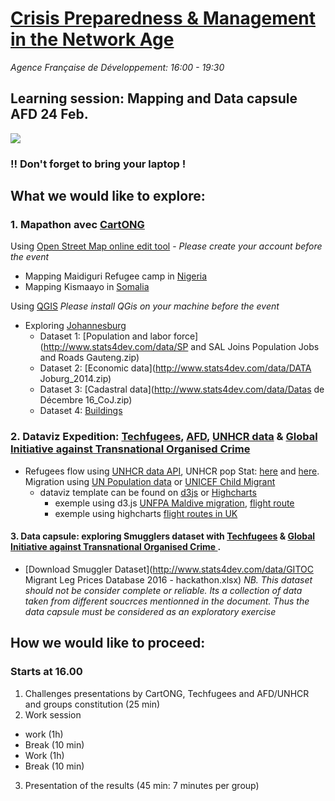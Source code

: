 # [Crisis Preparedness & Management in the Network Age](https://www.eventbrite.com/e/crisis-preparedness-management-in-the-network-age-tickets-30294092446)
*Agence Française de Développement: 16:00 - 19:30*

## Learning session: Mapping and Data capsule AFD 24 Feb.
![](http://www.stats4dev.com/img/imageSmall.png)

### !! Don't forget to bring your laptop !

## What we would like to explore:


### 1. Mapathon avec [CartONG](http://www.cartong.org/)

Using [Open Street Map online edit tool](http://www.openstreetmap.org/) - *Please create your account before the event*
- Mapping Maidiguri Refugee camp in [Nigeria](http://tasks.hotosm.org/project/2488)
- Mapping Kismaayo in [Somalia](http://tasks.hotosm.org/project/2384)

Using [QGIS](https://www.qgis.org/fr/site/forusers/download.html) *Please install QGis on your machine before the event*
- Exploring [Johannesburg](http://www.openstreetmap.org/#map=14/-26.2043/28.0457) 
  - Dataset 1: [Population and labor force](http://www.stats4dev.com/data/SP and SAL Joins Population Jobs and Roads Gauteng.zip)
  - Dataset 2: [Economic data](http://www.stats4dev.com/data/DATA Joburg_2014.zip)
  - Dataset 3: [Cadastral data](http://www.stats4dev.com/data/Datas de Décembre 16_CoJ.zip)
  - Dataset 4: [Buildings](http://www.stats4dev.com/data/B_BUILDING.zip)

### 2. Dataviz Expedition: [Techfugees](http://www.cartong.org/), [AFD](http://data.afd.fr), [UNHCR data](http://data2.unhcr.org)  & [Global Initiative against Transnational Organised Crime ](http://globalinitiative.net/)
- Refugees flow using [UNHCR data API](http://data.unhcr.org/wiki/index.php/API_Documentation.html), UNHCR pop Stat: [here](https://raw.githubusercontent.com/unhcr-mena/popstats/gh-pages/data/unhcr_popstats_export_time_series_all_data.csv) and [here](http://popstats.unhcr.org/en/overview). Migration using [UN Population data](http://www.un.org/en/development/desa/population/migration/data/estimates2/estimates15.shtml) or [UNICEF Child Migrant](https://data.unicef.org/wp-content/uploads/2016/09/Child-migrants-and-refugees.xlsx)
  - dataviz template can be found on [d3js](https://d3js.org/) or [Highcharts](http://www.highcharts.com/)
    - exemple using d3.js [UNFPA Maldive migration](https://bl.ocks.org/UNFPAmaldives/2fb5fde367cd583b5487544aa529407d), [flight route](http://www.decembercafe.org/demo/plane/)
    - exemple using highcharts [flight routes in UK](https://jsfiddle.net/ThomasRoca/808n6tvk/)
    
#### 3. Data capsule: exploring Smugglers dataset with [Techfugees](http://www.cartong.org/) & [Global Initiative against Transnational Organised Crime ](http://globalinitiative.net/).
- [Download Smuggler Dataset](http://www.stats4dev.com/data/GITOC Migrant Leg Prices Database 2016 - hackathon.xlsx) *NB. This dataset should not be consider complete or reliable. Its a collection of data taken from different soucrces mentionned in the document. Thus the data capsule must be considered as an exploratory exercise*



## How we would like to proceed:

### Starts at 16.00
1. Challenges presentations by CartONG, Techfugees and AFD/UNHCR and groups constitution (25 min)
2. Work session 
  - work  (1h)
  - Break (10 min)
  - Work (1h)
  - Break (10 min)
3. Presentation of the results (45 min: 7 minutes per group)

